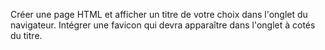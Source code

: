 Créer une page HTML et afficher un titre de votre choix dans l'onglet du navigateur.
Intégrer une favicon qui devra apparaître dans l'onglet à cotés du titre.
